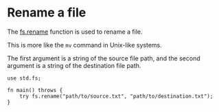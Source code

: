 # Rename a file

The [fs.rename](/stdlib/std.fs#rename) function is used to rename a file.

This is more like the `mv` command in Unix-like systems.

The first argument is a string of the source file path, and the second argument is a string of the destination file path.

```nv, no_run
use std.fs;

fn main() throws {
    try fs.rename("path/to/source.txt", "path/to/destination.txt");
}
```
